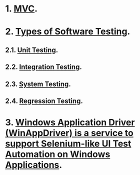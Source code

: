 # 1. [MVC](https://github.com/vakovsky/11/blob/main/mvc).
# 2. [Types of Software Testing](https://www.geeksforgeeks.org/types-software-testing/).
## 2.1. [Unit Testing](https://www.guru99.com/unit-testing-guide.html).
## 2.2. [Integration Testing](https://www.guru99.com/integration-testing.html).
## 2.3. [System Testing](https://www.guru99.com/system-testing.html).
## 2.4. [Regression Testing](https://www.guru99.com/regression-testing.html).
# 3. [Windows Application Driver (WinAppDriver) is a service to support Selenium-like UI Test Automation on Windows Applications](https://github.com/microsoft/WinAppDriver/tree/master).